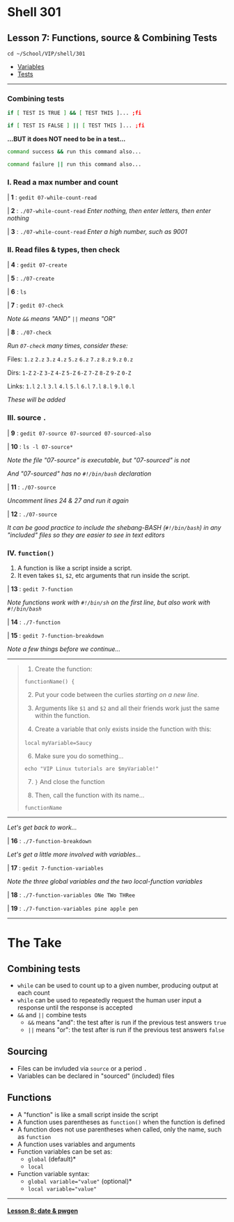 # Shell 301
## Lesson 7: Functions, source & Combining Tests

`cd ~/School/VIP/shell/301`

- [Variables](https://github.com/inkVerb/vip/blob/master/Cheat-Sheets/Variables.md)
- [Tests](https://github.com/inkVerb/vip/blob/master/Cheat-Sheets/Tests.md)

___

### Combining tests

```sh
if [ TEST IS TRUE ] && [ TEST THIS ]... ;fi

if [ TEST IS FALSE ] || [ TEST THIS ]... ;fi
```

**...BUT it does NOT need to be in a test...**

```sh
command success && run this command also...

command failure || run this command also...
```

### I. Read a max number and count

| **1** : `gedit 07-while-count-read`

| **2** : `./07-while-count-read` *Enter nothing, then enter letters, then enter nothing*

| **3** : `./07-while-count-read` *Enter a high number, such as 9001*

### II. Read files & types, then check

| **4** : `gedit 07-create`

| **5** : `./07-create`

| **6** : `ls`

| **7** : `gedit 07-check`

*Note `&&` means "AND" `||` means "OR"*

| **8** : `./07-check`

*Run `07-check` many times, consider these:*

Files: `1.z` `2.z` `3.z` `4.z` `5.z` `6.z` `7.z` `8.z` `9.z` `0.z`

Dirs: `1-Z` `2-Z` `3-Z` `4-Z` `5-Z` `6-Z` `7-Z` `8-Z` `9-Z` `0-Z`

Links: `1.l` `2.l` `3.l` `4.l` `5.l` `6.l` `7.l` `8.l` `9.l` `0.l`

*These will be added*

### III. source `.`

| **9** : `gedit 07-source 07-sourced 07-sourced-also`

| **10** : `ls -l 07-source*`

*Note the file "07-source" is executable, but "07-sourced" is not*

*And "07-sourced" has no `#!/bin/bash` declaration*

| **11** : `./07-source`

*Uncomment lines 24 & 27 and run it again*

| **12** : `./07-source`

*It can be good practice to include the shebang-BASH (`#!/bin/bash`) in any "included" files so they are easier to see in text editors*

### IV. `function()`

1. A function is like a script inside a script.
2. It even takes `$1`, `$2`, etc arguments that run inside the script.

| **13** : `gedit 7-function`

*Note functions work with `#!/bin/sh` on the first line, but also work with `#!/bin/bash`*

| **14** : `./7-function`

| **15** : `gedit 7-function-breakdown`

*Note a few things before we continue...*
___
> 1. Create the function:
>
> `functionName() {`
>
> 2. Put your code between the curlies *starting on a new line*.
>
> 3. Arguments like `$1` and `$2` and all their friends work just the same within the function.
>
> 4. Create a variable that only exists inside the function with this:
>
> `local` `myVariable=Saucy`
>
> 6. Make sure you do something...
>
> `echo "VIP Linux tutorials are $myVariable!"`
>
> 7. `}` And close the function
>
> 8. Then, call the function with its name...
>
> `functionName`
___

*Let's get back to work...*

| **16** : `./7-function-breakdown`

*Let's get a little more involved with variables...*

| **17** : `gedit 7-function-variables`

*Note the three global variables and the two local-function variables*

| **18** : `./7-function-variables ONe TWo THRee`

| **19** : `./7-function-variables pine apple pen`

___

# The Take

## Combining tests
- `while` can be used to count up to a given number, producing output at each count
- `while` can be used to repeatedly request the human user input a response until the response is accepted
- `&&` and `||` combine tests
  - `&&` means "and": the test after is run if the previous test answers `true`
  - `||` means "or": the test after is run if the previous test answers `false`

## Sourcing
- Files can be invluded via `source` or a period `.`
- Variables can be declared in "sourced" (included) files

## Functions
- A "function" is like a small script inside the script
- A function uses parentheses as `function()` when the function is defined
- A function does not use parentheses when called, only the name, such as `function`
- A function uses variables and arguments
- Function variables can be set as:
  - `global` (default)*
  - `local`
- Function variable syntax:
  - `global variable="value"` (optional)*
  - `local variable="value"`
___

#### [Lesson 8: date & pwgen](https://github.com/inkVerb/vip/blob/master/301-shell/Lesson-08.md)
